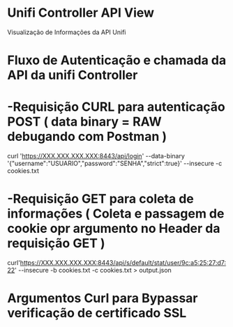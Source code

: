 # Unifi Controller API View
 Visualização de Informações da API Unifi
 
# Fluxo de Autenticação e chamada da API da unifi Controller

# -Requisição CURL para autenticação POST ( data binary = RAW debugando com Postman )
curl 'https://XXX.XXX.XXX.XXX:8443/api/login' --data-binary '{"username":"USUARIO","password":"SENHA","strict":true}' --insecure -c cookies.txt 

# -Requisição GET para coleta de informações ( Coleta e passagem de cookie opr argumento no Header da requisição GET )
curl'https://XXX.XXX.XXX.XXX:8443/api/s/default/stat/user/9c:a5:25:27:d7:22' --insecure -b cookies.txt -c cookies.txt > output.json

# Argumentos Curl para Bypassar verificação de certificado SSL
